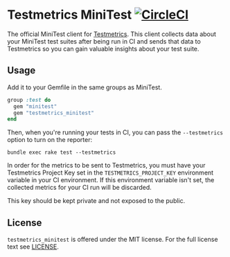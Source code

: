 # Testmetrics MiniTest [![CircleCI](https://circleci.com/gh/Testmetrics/testmetrics_minitest.svg?style=svg)](https://circleci.com/gh/Testmetrics/testmetrics_minitest)

The official MiniTest client for [Testmetrics](https://www.testmetrics.app). This client collects data
about your MiniTest test suites after being run in CI and sends that data to
Testmetrics so you can gain valuable insights about your test suite.

## Usage

Add it to your Gemfile in the same groups as MiniTest.

```ruby
group :test do
  gem "minitest"
  gem "testmetrics_minitest"
end
```

Then, when you're running your tests in CI, you can pass the `--testmetrics`
option to turn on the reporter:

```
bundle exec rake test --testmetrics
```

In order for the metrics to be sent to Testmetrics, you must have your
Testmetrics Project Key set in the `TESTMETRICS_PROJECT_KEY` environment
variable in your CI environment. If this environment variable isn't set, the
collected metrics for your CI run will be discarded.

This key should be kept private and not exposed to the public.

## License

`testmetrics_minitest` is offered under the MIT license. For the full license
text see [LICENSE](https://github.com/testmetrics/testmetrics_minitest/blob/master/LICENSE).
